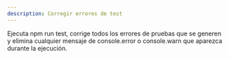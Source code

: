 ```yaml
---
description: Corregir errores de test
---
```


Ejecuta npm run test, corrige todos los errores de pruebas que se generen y elimina cualquier mensaje de console.error o console.warn que aparezca durante la ejecución.